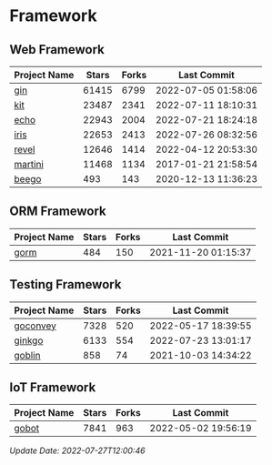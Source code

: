 # Framework

## Web Framework
| Project Name | Stars | Forks | Last Commit |
| ------------ | ----- | ----- | ----------- |
| [gin](https://github.com/gin-gonic/gin) | 61415 | 6799 | 2022-07-05 01:58:06 |
| [kit](https://github.com/go-kit/kit) | 23487 | 2341 | 2022-07-11 18:10:31 |
| [echo](https://github.com/labstack/echo) | 22943 | 2004 | 2022-07-21 18:24:18 |
| [iris](https://github.com/kataras/iris) | 22653 | 2413 | 2022-07-26 08:32:56 |
| [revel](https://github.com/revel/revel) | 12646 | 1414 | 2022-04-12 20:53:30 |
| [martini](https://github.com/go-martini/martini) | 11468 | 1134 | 2017-01-21 21:58:54 |
| [beego](https://github.com/astaxie/beego) | 493 | 143 | 2020-12-13 11:36:23 |

## ORM Framework
| Project Name | Stars | Forks | Last Commit |
| ------------ | ----- | ----- | ----------- |
| [gorm](https://github.com/jinzhu/gorm) | 484 | 150 | 2021-11-20 01:15:37 |

## Testing Framework
| Project Name | Stars | Forks | Last Commit |
| ------------ | ----- | ----- | ----------- |
| [goconvey](https://github.com/smartystreets/goconvey) | 7328 | 520 | 2022-05-17 18:39:55 |
| [ginkgo](https://github.com/onsi/ginkgo) | 6133 | 554 | 2022-07-23 13:01:17 |
| [goblin](https://github.com/franela/goblin) | 858 | 74 | 2021-10-03 14:34:22 |

## IoT Framework
| Project Name | Stars | Forks | Last Commit |
| ------------ | ----- | ----- | ----------- |
| [gobot](https://github.com/hybridgroup/gobot) | 7841 | 963 | 2022-05-02 19:56:19 |

*Update Date: 2022-07-27T12:00:46*